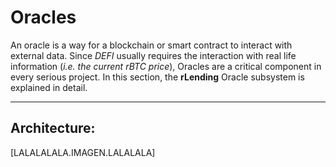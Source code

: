 # Oracles
An oracle is a way for a blockchain or smart contract to interact with external data. Since _DEFI_ usually requires the interaction with real life information (_i.e. the current rBTC price_), Oracles are a critical component in every serious project. In this section, the **rLending** Oracle subsystem is explained in detail.

---
## Architecture:
[LALALALALA.IMAGEN.LALALALA]